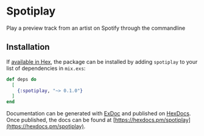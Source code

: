# Spotiplay

Play a preview track from an artist on Spotify through the commandline

## Installation

If [available in Hex](https://hex.pm/docs/publish), the package can be installed
by adding `spotiplay` to your list of dependencies in `mix.exs`:

```elixir
def deps do
  [
    {:spotiplay, "~> 0.1.0"}
  ]
end
```

Documentation can be generated with [ExDoc](https://github.com/elixir-lang/ex_doc)
and published on [HexDocs](https://hexdocs.pm). Once published, the docs can
be found at [https://hexdocs.pm/spotiplay](https://hexdocs.pm/spotiplay).

